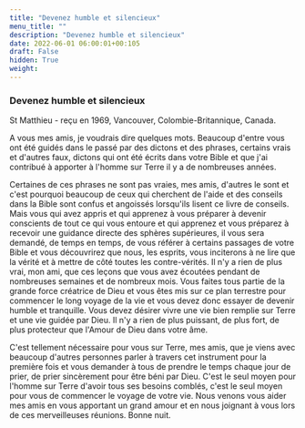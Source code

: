 ```yaml
---
title: "Devenez humble et silencieux"
menu_title: ""
description: "Devenez humble et silencieux"
date: 2022-06-01 06:00:01+00:105
draft: False
hidden: True
weight:
---
```

### Devenez humble et silencieux

St Matthieu - reçu en 1969, Vancouver, Colombie-Britannique, Canada.

A vous mes amis, je voudrais dire quelques mots. Beaucoup d'entre vous ont été guidés dans le passé par des dictons et des phrases, certains vrais et d'autres faux, dictons qui ont été écrits dans votre Bible et que j'ai contribué à apporter à l'homme sur Terre il y a de nombreuses années.

Certaines de ces phrases ne sont pas vraies, mes amis, d'autres le sont et c'est pourquoi beaucoup de ceux qui cherchent de l'aide et des conseils dans la Bible sont confus et angoissés lorsqu'ils lisent ce livre de conseils. Mais vous qui avez appris et qui apprenez à vous préparer à devenir conscients de tout ce qui vous entoure et qui apprenez et vous préparez à recevoir une guidance directe des sphères supérieures, il vous sera demandé, de temps en temps, de vous référer à certains passages de votre Bible et vous découvrirez que nous, les esprits, vous inciterons à ne lire que la vérité et à mettre de côté toutes les contre-vérités. Il n'y a rien de plus vrai, mon ami, que ces leçons que vous avez écoutées pendant de nombreuses semaines et de nombreux mois. Vous faites tous partie de la grande force créatrice de Dieu et vous êtes mis sur ce plan terrestre pour commencer le long voyage de la vie et vous devez donc essayer de devenir humble et tranquille. Vous devez désirer vivre une vie bien remplie sur Terre et une vie guidée par Dieu. Il n'y a rien de plus puissant, de plus fort, de plus protecteur que l'Amour de Dieu dans votre âme.

C'est tellement nécessaire pour vous sur Terre, mes amis, que je viens avec beaucoup d'autres personnes parler à travers cet instrument pour la première fois et vous demander à tous de prendre le temps chaque jour de prier, de prier sincèrement pour être béni par Dieu. C'est le seul moyen pour l'homme sur Terre d'avoir tous ses besoins comblés, c'est le seul moyen pour vous de commencer le voyage de votre vie. Nous venons vous aider mes amis en vous apportant un grand amour et en nous joignant à vous lors de ces merveilleuses réunions. Bonne nuit.
